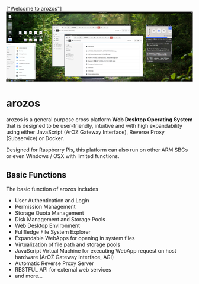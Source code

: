 ["Welcome to arozos"]
<img class="ts fluid image" src="../../img/started/0/0.png"></img>

# arozos
arozos is a general purpose cross platform **Web Desktop Operating System** that is designed to be user-friendly, intuitive and with high expandability using either
JavaScript (ArOZ Gateway Interface), Reverse Proxy (Subservice) or Docker.

Designed for Raspberry Pis, this platform can also run on other ARM SBCs or even Windows / OSX with limited functions.

## Basic Functions
The basic function of arozos includes

- User Authentication and Login
- Permission Management
- Storage Quota Management
- Disk Management and Storage Pools
- Web Desktop Environment 
- Fullfledge File System Explorer
- Expandable WebApps for opening in system files
- Virtualization of file path and storage pools
- JavaScript Virtual Machine for executing WebApp request on host hardware (ArOZ Gateway Interface, AGI)
- Automatic Reverse Proxy Server
- RESTFUL API for external web services
- and more...

